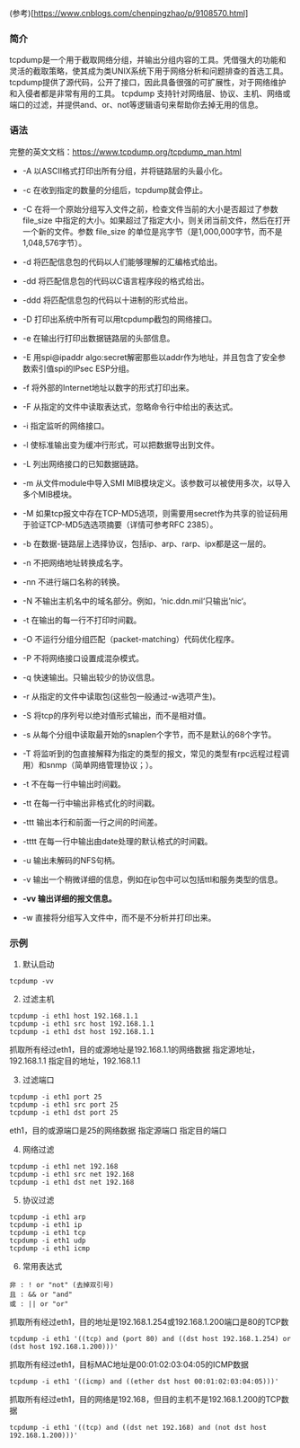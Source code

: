 (参考)[https://www.cnblogs.com/chenpingzhao/p/9108570.html]
### 简介
tcpdump是一个用于截取网络分组，并输出分组内容的工具。凭借强大的功能和灵活的截取策略，使其成为类UNIX系统下用于网络分析和问题排查的首选工具。
tcpdump提供了源代码，公开了接口，因此具备很强的可扩展性，对于网络维护和入侵者都是非常有用的工具。
tcpdump 支持针对网络层、协议、主机、网络或端口的过滤，并提供and、or、not等逻辑语句来帮助你去掉无用的信息。


### 语法
完整的英文文档：https://www.tcpdump.org/tcpdump_man.html

* -A 以ASCII格式打印出所有分组，并将链路层的头最小化。

* -c 在收到指定的数量的分组后，tcpdump就会停止。

* -C 在将一个原始分组写入文件之前，检查文件当前的大小是否超过了参数file_size 中指定的大小。如果超过了指定大小，则关闭当前文件，然后在打开一个新的文件。参数 file_size 的单位是兆字节（是1,000,000字节，而不是1,048,576字节）。

* -d 将匹配信息包的代码以人们能够理解的汇编格式给出。

* -dd 将匹配信息包的代码以C语言程序段的格式给出。

* -ddd 将匹配信息包的代码以十进制的形式给出。

* -D 打印出系统中所有可以用tcpdump截包的网络接口。

* -e 在输出行打印出数据链路层的头部信息。

* -E 用spi@ipaddr algo:secret解密那些以addr作为地址，并且包含了安全参数索引值spi的IPsec ESP分组。

* -f 将外部的Internet地址以数字的形式打印出来。

* -F 从指定的文件中读取表达式，忽略命令行中给出的表达式。

* -i 指定监听的网络接口。

* -l 使标准输出变为缓冲行形式，可以把数据导出到文件。

* -L 列出网络接口的已知数据链路。

* -m 从文件module中导入SMI MIB模块定义。该参数可以被使用多次，以导入多个MIB模块。

* -M 如果tcp报文中存在TCP-MD5选项，则需要用secret作为共享的验证码用于验证TCP-MD5选选项摘要（详情可参考RFC 2385）。

* -b 在数据-链路层上选择协议，包括ip、arp、rarp、ipx都是这一层的。

* -n 不把网络地址转换成名字。

* -nn 不进行端口名称的转换。

* -N 不输出主机名中的域名部分。例如，‘nic.ddn.mil‘只输出’nic‘。

* -t 在输出的每一行不打印时间戳。

* -O 不运行分组分组匹配（packet-matching）代码优化程序。

* -P 不将网络接口设置成混杂模式。

* -q 快速输出。只输出较少的协议信息。

* -r 从指定的文件中读取包(这些包一般通过-w选项产生)。

* -S 将tcp的序列号以绝对值形式输出，而不是相对值。

* -s 从每个分组中读取最开始的snaplen个字节，而不是默认的68个字节。

* -T 将监听到的包直接解释为指定的类型的报文，常见的类型有rpc远程过程调用）和snmp（简单网络管理协议；）。

* -t 不在每一行中输出时间戳。

* -tt 在每一行中输出非格式化的时间戳。

* -ttt 输出本行和前面一行之间的时间差。

* -tttt 在每一行中输出由date处理的默认格式的时间戳。

* -u 输出未解码的NFS句柄。

* -v 输出一个稍微详细的信息，例如在ip包中可以包括ttl和服务类型的信息。

* **-vv 输出详细的报文信息。**

* -w 直接将分组写入文件中，而不是不分析并打印出来。

### 示例

1. 默认启动
```
tcpdump -vv
```

2. 过滤主机
```
tcpdump -i eth1 host 192.168.1.1
tcpdump -i eth1 src host 192.168.1.1
tcpdump -i eth1 dst host 192.168.1.1
```
抓取所有经过eth1，目的或源地址是192.168.1.1的网络数据
指定源地址，192.168.1.1
指定目的地址，192.168.1.1

3. 过滤端口
```
tcpdump -i eth1 port 25
tcpdump -i eth1 src port 25
tcpdump -i eth1 dst port 25
```
eth1，目的或源端口是25的网络数据
指定源端口
指定目的端口

4. 网络过滤
```
tcpdump -i eth1 net 192.168
tcpdump -i eth1 src net 192.168
tcpdump -i eth1 dst net 192.168
```
5. 协议过滤
```
tcpdump -i eth1 arp
tcpdump -i eth1 ip
tcpdump -i eth1 tcp
tcpdump -i eth1 udp
tcpdump -i eth1 icmp
```


6. 常用表达式
```
非 : ! or "not" (去掉双引号)
且 : && or "and"
或 : || or "or"
```

抓取所有经过eth1，目的地址是192.168.1.254或192.168.1.200端口是80的TCP数
```
tcpdump -i eth1 '((tcp) and (port 80) and ((dst host 192.168.1.254) or (dst host 192.168.1.200)))'
```

抓取所有经过eth1，目标MAC地址是00:01:02:03:04:05的ICMP数据
```
tcpdump -i eth1 '((icmp) and ((ether dst host 00:01:02:03:04:05)))'
```

抓取所有经过eth1，目的网络是192.168，但目的主机不是192.168.1.200的TCP数据
```
tcpdump -i eth1 '((tcp) and ((dst net 192.168) and (not dst host 192.168.1.200)))'
```
